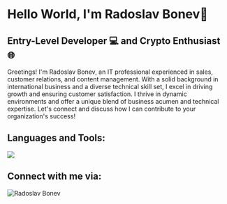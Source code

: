 # Hello World, I'm Radoslav Bonev👋


## Entry-Level Developer 💻 and Crypto Enthusiast 🌐

Greetings! I'm Radoslav Bonev, an IT professional experienced in sales, customer relations, and content management. With a solid background in international business and a diverse technical skill set, I excel in driving growth and ensuring customer satisfaction. I thrive in dynamic environments and offer a unique blend of business acumen and technical expertise. Let's connect and discuss how I can contribute to your organization's success!
<br />


## Languages and Tools:
<a href="https://skillicons.dev">
<img src="https://skillicons.dev/icons?i=vscode,html,css,php,js,linux,discord," />
</a>


## Connect with me via:
<p align="left">
<a href="https://www.linkedin.com/in/radoslav-bonev/" target="blank"><img align="left" src="https://skillicons.dev/icons?i=linkedin" alt="Radoslav Bonev"/></a>
</p>

